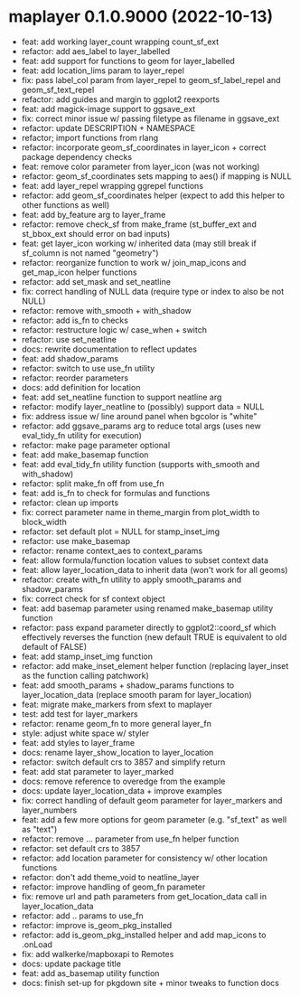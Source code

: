 <!-- NEWS.md is maintained by https://cynkra.github.io/fledge, do not edit -->

# maplayer 0.1.0.9000 (2022-10-13)

- feat: add working layer_count wrapping count_sf_ext
- refactor: add aes_label to layer_labelled
- feat: add support for functions to geom for layer_labelled
- feat: add location_lims param to layer_repel
- fix: pass label_col param from layer_repel to geom_sf_label_repel and geom_sf_text_repel
- refactor: add guides and margin to ggplot2 reexports
- feat: add magick-image support to ggsave_ext
- fix: correct minor issue w/ passing filetype as filename in ggsave_ext
- refactor: update DESCRIPTION + NAMESPACE
- refactor; import functions from rlang
- refactor: incorporate geom_sf_coordinates in layer_icon + correct package dependency checks
- feat: remove color parameter from layer_icon (was not working)
- refactor: geom_sf_coordinates sets mapping to aes() if mapping is NULL
- feat: add layer_repel wrapping ggrepel functions
- refactor: add geom_sf_coordinates helper (expect to add this helper to other functions as well)
- feat: add by_feature arg to layer_frame
- refactor: remove check_sf from make_frame (st_buffer_ext and st_bbox_ext should error on bad inputs)
- feat: get layer_icon working w/ inherited data (may still break if sf_column is not named "geometry")
- refactor: reorganize function to work w/ join_map_icons and get_map_icon helper functions
- refactor: add set_mask and set_neatline
- fix: correct handling of NULL data (require type or index to also be not NULL)
- refactor: remove with_smooth + with_shadow
- refactor: add is_fn to checks
- refactor: restructure logic w/ case_when + switch
- refactor: use set_neatline
- docs: rewrite documentation to reflect updates
- feat: add shadow_params
- refactor: switch to use use_fn utility
- refactor: reorder parameters
- docs: add definition for location
- feat: add set_neatline function to support neatline arg
- refactor: modify layer_neatline to (possibly) support data = NULL
- fix: address issue w/ line around panel when bgcolor is "white"
- refactor: add ggsave_params arg to reduce total args (uses new eval_tidy_fn utility for execution)
- refactor: make page parameter optional
- feat: add make_basemap function
- feat: add eval_tidy_fn utility function (supports with_smooth and with_shadow)
- refactor: split make_fn off from use_fn
- feat: add is_fn to check for formulas and functions
- refactor: clean up imports
- fix: correct parameter name in theme_margin from plot_width to block_width
- refactor: set default plot = NULL for stamp_inset_img
- refactor: use make_basemap
- refactor: rename context_aes to context_params
- feat: allow formula/function location values to subset context data
- feat: allow layer_location_data to inherit data (won't work for all geoms)
- refactor: create with_fn utility to apply smooth_params and shadow_params
- fix: correct check for sf context object
- feat: add basemap parameter using renamed make_basemap utility function
- refactor: pass expand parameter directly to ggplot2::coord_sf which effectively reverses the function (new default TRUE is equivalent to old default of FALSE)
- feat: add stamp_inset_img function
- refactor: add make_inset_element helper function (replacing layer_inset as the function calling patchwork)
- feat: add smooth_params + shadow_params functions to layer_location_data (replace smooth param for layer_location)
- feat: migrate make_markers from sfext to maplayer
- test: add test for layer_markers
- refactor: rename geom_fn to more general layer_fn
- style: adjust white space w/ styler
- feat: add styles to layer_frame
- docs: rename layer_show_location to layer_location
- refactor: switch default crs to 3857 and simplify return
- feat: add stat parameter to layer_marked
- docs: remove reference to overedge from the example
- docs: update layer_location_data + improve examples
- fix: correct handling of default geom parameter for layer_markers and layer_numbers
- feat: add a few more options for geom parameter (e.g. "sf_text" as well as "text")
- refactor: remove ... parameter from use_fn helper function
- refactor: set default crs to 3857
- refactor: add location parameter for consistency w/ other location functions
- refactor: don't add theme_void to neatline_layer
- refactor: improve handling of geom_fn parameter
- fix: remove url and path parameters from get_location_data call in layer_location_data
- refactor: add .. params to use_fn
- refactor: improve is_geom_pkg_installed
- refactor: add is_geom_pkg_installed helper and add map_icons to .onLoad
- fix: add walkerke/mapboxapi to Remotes
- docs: update package title
- feat: add as_basemap utility function
- docs: finish set-up for pkgdown site + minor tweaks to function docs


